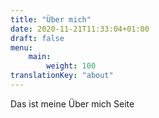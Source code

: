 ```yaml
---
title: "Über mich"
date: 2020-11-21T11:33:04+01:00
draft: false
menu: 
    main:
        weight: 100
translationKey: "about"
---
```


Das ist meine Über mich Seite